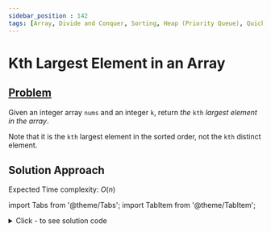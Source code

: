 ```yaml
---
sidebar_position : 142
tags: [Array, Divide and Conquer, Sorting, Heap (Priority Queue), Quickselect]
---
```


# Kth Largest Element in an Array

## [Problem](https://leetcode.com/problems/kth-largest-element-in-an-array/)

<p>Given an integer array <code>nums</code> and an integer <code>k</code>, return <em>the</em> <code>kth</code> <em>largest element in the array</em>.</p>

<p>Note that it is the <code>kth</code> largest element in the sorted order, not the <code>kth</code> distinct element.</p>

## Solution Approach

Expected Time complexity: $O(n)$

import Tabs from '@theme/Tabs';
import TabItem from '@theme/TabItem';

<details><summary>Click - to see solution code</summary>

<Tabs>
<TabItem value="cpp" label="C++">

```cpp
class Solution {
   public:
    int findKthLargest(vector<int>& nums, int k) {
        int n = nums.size();
        nth_element(nums.begin(), nums.begin() + n - k, nums.end());
        return nums[n - k];
    }
};

```
</TabItem>
</Tabs>

</details>

